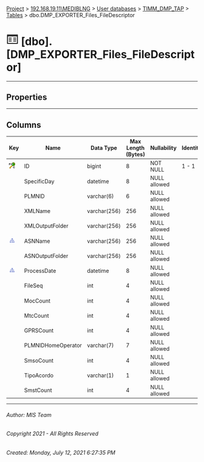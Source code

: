 #### 

[Project](../../../../index.md) > [192.168.19.11\\MEDIBLNG](../../../index.md) > [User databases](../../index.md) > [TIMM_DMP_TAP](../index.md) > [Tables](Tables.md) > dbo.DMP_EXPORTER_Files_FileDescriptor

# ![Tables](../../../../Images/Table32.png) [dbo].[DMP_EXPORTER_Files_FileDescriptor]

---

## <a name="#properties"></a>Properties



---

## <a name="#columns"></a>Columns

| Key | Name | Data Type | Max Length (Bytes) | Nullability | Identity | Default |
|---|---|---|---|---|---|---|
| [![Cluster Primary Key PK_DMP_EXPORTER_Files_FileDescriptor_1: ID](../../../../Images/pkcluster.png)](#indexes) | ID | bigint | 8 | NOT NULL | 1 - 1 |  |
|  | SpecificDay | datetime | 8 | NULL allowed |  |  |
|  | PLMNID | varchar(6) | 6 | NULL allowed |  |  |
|  | XMLName | varchar(256) | 256 | NULL allowed |  |  |
|  | XMLOutputFolder | varchar(256) | 256 | NULL allowed |  |  |
| [![Indexes ix_DMP_EXPORTER_Files_FileDescriptor_ASNName_ProcessDate](../../../../Images/Index.png)](#indexes) | ASNName | varchar(256) | 256 | NULL allowed |  |  |
|  | ASNOutputFolder | varchar(256) | 256 | NULL allowed |  |  |
| [![Indexes ix_DMP_EXPORTER_Files_FileDescriptor_ASNName_ProcessDate](../../../../Images/Index.png)](#indexes) | ProcessDate | datetime | 8 | NULL allowed |  |  |
|  | FileSeq | int | 4 | NULL allowed |  |  |
|  | MocCount | int | 4 | NULL allowed |  | ((0)) |
|  | MtcCount | int | 4 | NULL allowed |  | ((0)) |
|  | GPRSCount | int | 4 | NULL allowed |  | ((0)) |
|  | PLMNIDHomeOperator | varchar(7) | 7 | NULL allowed |  |  |
|  | SmsoCount | int | 4 | NULL allowed |  |  |
|  | TipoAcordo | varchar(1) | 1 | NULL allowed |  |  |
|  | SmstCount | int | 4 | NULL allowed |  | ((0)) |


---

###### Author:  MIS Team

###### Copyright 2021 - All Rights Reserved

###### Created: Monday, July 12, 2021 6:27:35 PM

